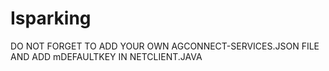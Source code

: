 # Isparking
DO NOT FORGET TO ADD YOUR OWN AGCONNECT-SERVICES.JSON FILE AND ADD mDEFAULTKEY IN NETCLIENT.JAVA 
